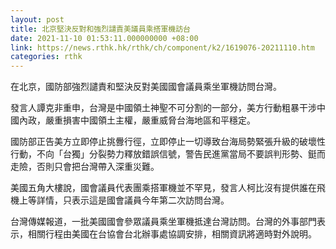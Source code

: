 ```yaml
---
layout: post
title: 北京堅決反對和強烈譴責美議員乘搭軍機訪台
date: 2021-11-10 01:53:11.000000000 +08:00
link: https://news.rthk.hk/rthk/ch/component/k2/1619076-20211110.htm
categories: rthk
---
```


在北京，國防部強烈譴責和堅決反對美國國會議員乘坐軍機訪問台灣。

發言人譚克非重申，台灣是中國領土神聖不可分割的一部分，美方行動粗暴干涉中國內政，嚴重損害中國領土主權，嚴重威脅台海地區和平穩定。

國防部正告美方立即停止挑釁行徑，立即停止一切導致台海局勢緊張升級的破壞性行動，不向「台獨」分裂勢力釋放錯誤信號，警告民進黨當局不要誤判形勢、鋌而走險，否則只會把台灣帶入深重災難。

美國五角大樓說，國會議員代表團乘搭軍機並不罕見，發言人柯比沒有提供誰在飛機上等詳情，只表示這是國會議員今年第二次訪問台灣。

台灣傳媒報道，一批美國國會參眾議員乘坐軍機抵達台灣訪問。台灣的外事部門表示，相關行程由美國在台協會台北辦事處協調安排，相關資訊將適時對外說明。
